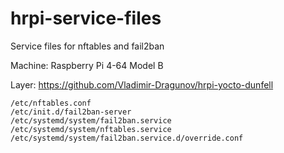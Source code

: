 # hrpi-service-files

Service files for nftables and fail2ban

Machine: Raspberry Pi 4-64 Model B

Layer: https://github.com/Vladimir-Dragunov/hrpi-yocto-dunfell

```
/etc/nftables.conf
/etc/init.d/fail2ban-server
/etc/systemd/system/fail2ban.service
/etc/systemd/system/nftables.service
/etc/systemd/system/fail2ban.service.d/override.conf
```
